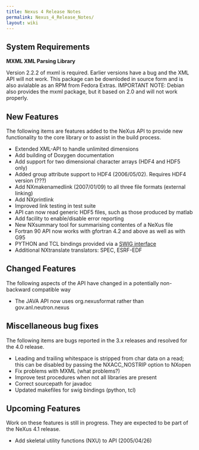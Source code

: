 ```yaml
---
title: Nexus 4 Release Notes
permalink: Nexus_4_Release_Notes/
layout: wiki
---
```


System Requirements
-------------------

**MXML XML Parsing Library**

Version 2.2.2 of mxml is required. Earlier versions have a bug and the
XML API will not work. This package can be downloded in source form and
is also avialable as an RPM from Fedora Extras. IMPORTANT NOTE: Debian
also provides the mxml package, but it based on 2.0 and will not work
properly.

New Features
------------

The following items are features added to the NeXus API to provide new
functionality to the core library or to assist in the build process.

-   Extended XML-API to handle unlimited dimensions
-   Add building of Doxygen documentation
-   Add support for two dimensional character arrays (HDF4 and HDF5
    only)
-   Added group attribute support to HDF4 (2006/05/02). Requires HDF4
    version (???)
-   Add NXmakenamedlink (2007/01/09) to all three file formats (external
    linking)
-   Add NXprintlink
-   Improved link testing in test suite
-   API can now read generic HDF5 files, such as those produced by
    matlab
-   Add facility to enable/disable error reporting
-   New NXsummary tool for summarising contentes of a NeXus file
-   Fortran 90 API now works with gfortran 4.2 and above as well as with
    G95
-   PYTHON and TCL bindings provided via a [SWIG
    interface](http://www.swig.org/)
-   Additional NXtranslate translators: SPEC, ESRF-EDF

Changed Features
----------------

The following aspects of the API have changed in a potentially
non-backward compatible way

-   The JAVA API now uses org.nexusformat rather than
    gov.anl.neutron.nexus

Miscellaneous bug fixes
-----------------------

The following items are bugs reported in the 3.x releases and resolved
for the 4.0 release.

-   Leading and trailing whitespace is stripped from char data on a
    read; this can be disabled by passing the NXACC\_NOSTRIP option to
    NXopen
-   Fix problems with MXML (what problems?)
-   Improve test procedures when not all libraries are present
-   Correct sourcepath for javadoc
-   Updated makefiles for swig bindings (python, tcl)

Upcoming Features
-----------------

Work on these features is still in progress. They are expected to be
part of the NeXus 4.1 release.

-   Add skeletal utility functions (NXU) to API (2005/04/26)

